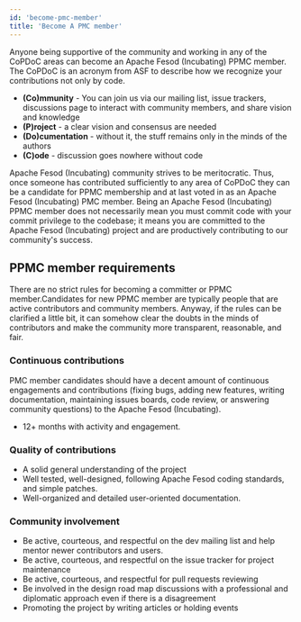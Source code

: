 ```yaml
---
id: 'become-pmc-member'
title: 'Become A PMC member'
---
```


Anyone being supportive of the community and working in any of the CoPDoC areas can become an Apache Fesod (Incubating) PPMC member. The CoPDoC is an acronym from ASF to describe how we recognize your contributions not only by code.

- **(Co)mmunity** - You can join us via our mailing list, issue trackers, discussions page to interact with community members, and share vision and knowledge
- **(P)roject** - a clear vision and consensus are needed
- **(Do)cumentation** - without it, the stuff remains only in the minds of the authors
- **(C)ode** - discussion goes nowhere without code

Apache Fesod (Incubating) community strives to be meritocratic. Thus, once someone has contributed sufficiently to any area of CoPDoC they can be a candidate for PPMC membership and at last voted in as an Apache Fesod (Incubating)
PMC member. Being an Apache Fesod (Incubating) PPMC member does not necessarily mean you must commit code with your commit privilege to the codebase; it means you are committed to the Apache Fesod (Incubating) project and are productively contributing to our community's success.

## PPMC member requirements

There are no strict rules for becoming a committer or PPMC member.Candidates for new PPMC member are typically people that are active contributors and community members. Anyway, if the rules can be clarified a little bit, it can somehow clear the doubts in the minds of contributors and make the community more transparent, reasonable, and fair.

### Continuous contributions

PMC member candidates should have a decent amount of continuous engagements and contributions (fixing bugs, adding new features, writing documentation, maintaining issues boards, code review, or answering community questions) to the Apache Fesod (Incubating).

- 12+ months with activity and engagement.

### Quality of contributions

- A solid general understanding of the project
- Well tested, well-designed, following Apache Fesod coding  standards, and simple patches.
- Well-organized and detailed user-oriented documentation.

### Community involvement

- Be active, courteous, and respectful on the dev mailing list and help mentor newer contributors and users.
- Be active, courteous, and respectful on the issue tracker for project maintenance
- Be active, courteous, and respectful for pull requests reviewing
- Be involved in the design road map discussions with a professional and diplomatic approach even if there is a disagreement
- Promoting the project by writing articles or holding events

